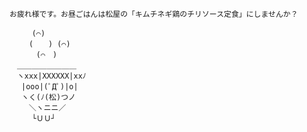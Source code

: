    お疲れ様です。お昼ごはんは松屋の「キムチネギ鶏のチリソース定食」にしませんか？
    
    　　　(⌒)
    　　 (　　) (⌒)
    　　　 (⌒　)
    　＿＿＿＿＿＿＿＿
    　ヽxxx|XXXXXX|xxﾉ
    　 |ooo|(ﾟДﾟ)|o|
    　 ヽく(ﾉ(松)つノ
    　　 ＼ヽニニ／
    　　　└ＵＵ┘
